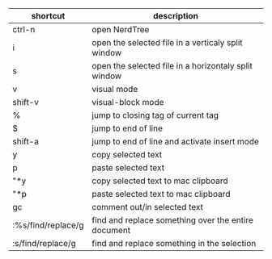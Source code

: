 shortcut            | description
--------------------|-----------
ctrl-n              | open NerdTree
i                   | open the selected file in a verticaly split window
s                   | open the selected file in a horizontaly split window
v                   | visual mode
shift-v             | visual-block mode
%                   | jump to closing tag of current tag
$                   | jump to end of line
shift-a             | jump to end of line and activate insert mode
y                   | copy selected text
p                   | paste selected text
"*y                 | copy  selected text to mac clipboard
"*p                 | paste selected text to mac clipboard
gc                  | comment out/in selected text
:%s/find/replace/g  | find and replace something over the entire document
:s/find/replace/g   | find and replace something in the selection
